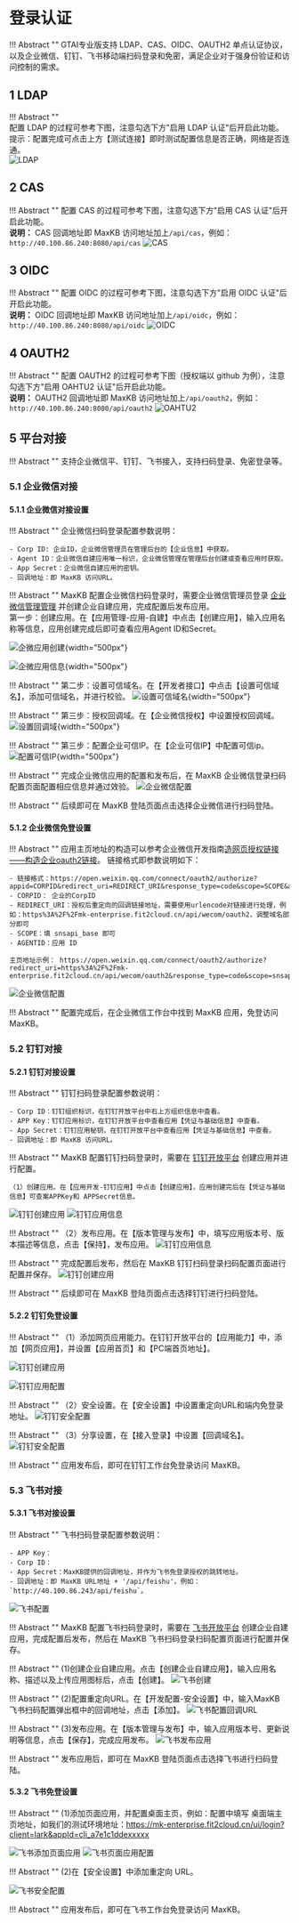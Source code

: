 # 登录认证
!!! Abstract "" 
    GTAI专业版支持 LDAP、CAS、OIDC、OAUTH2 单点认证协议，以及企业微信、钉钉、飞书移动端扫码登录和免密，满足企业对于强身份验证和访问控制的需求。

## 1 LDAP

!!! Abstract ""  
    配置 LDAP 的过程可参考下图，注意勾选下方"启用 LDAP 认证"后开启此功能。     
    提示：配置完成可点击上方【测试连接】即时测试配置信息是否正确，网络是否连通。      
![LDAP](../../img/system/LDAP.png)


## 2 CAS

!!! Abstract ""
    配置 CAS 的过程可参考下图，注意勾选下方"启用 CAS 认证"后开启此功能。    
    **说明：** CAS 回调地址即 MaxKB 访问地址加上`/api/cas`，例如：`http://40.100.86.240:8080/api/cas`
![CAS](../../img/system/CAS.png)


## 3 OIDC

!!! Abstract ""
    配置 OIDC 的过程可参考下图，注意勾选下方"启用 OIDC 认证"后开启此功能。   
    **说明：** OIDC 回调地址即 MaxKB 访问地址加上`/api/oidc`，例如：`http://40.100.86.240:8080/api/oidc`
![OIDC](../../img/system/OIDC.png)

## 4 OAUTH2

!!! Abstract ""
    配置 OAUTH2 的过程可参考下图（授权端以 github 为例），注意勾选下方"启用 OAHTU2 认证"后开启此功能。   
    **说明：** OAUTH2 回调地址即 MaxKB 访问地址加上`/api/oauth2`，例如：`http://40.100.86.240:8080/api/oauth2`
![OAHTU2](../../img/system/oauth2.png)

## 5 平台对接

!!! Abstract ""
    支持企业微信平、钉钉、飞书接入，支持扫码登录、免密登录等。

### 5.1 企业微信对接

#### 5.1.1 企业微信对接设置

!!! Abstract ""
    企业微信扫码登录配置参数说明：
    
    - Corp ID: 企业ID，企业微信管理员在管理后台的【企业信息】中获取。
    - Agent ID：企业微信自建应用唯一标识，企业微信管理在管理后台创建或查看应用时获取。
    - App Secret：企业微信自建应用的密钥。   
    - 回调地址：即 MaxKB 访问URL。

!!! Abstract ""
    MaxKB 配置企业微信扫码登录时，需要企业微信管理员登录 [企业微信管理管理](https://work.weixin.qq.com/wework_admin/frame) 并创建企业自建应用，完成配置后发布应用。    
    第一步：创建应用。在【应用管理-应用-自建】中点击【创建应用】，输入应用名称等信息，应用创建完成后即可查看应用Agent ID和Secret。

![企微应用创建](../../img/system/qiwei_create_app.png){width="500px"}

![企微应用信息](../../img/system/qiwei_appinfo.png){width="500px"}

!!! Abstract ""
    第二步：设置可信域名。在【开发者接口】中点击【设置可信域名】，添加可信域名，并进行校验。
![设置可信域名](../../img/system/qiwei_yuming.png){width="500px"}

!!! Abstract ""
    第三步：授权回调域。在【企业微信授权】中设置授权回调域。
![设置回调域](../../img/system/qiwei_callback.png){width="500px"}

!!! Abstract ""
    第三步：配置企业可信IP。在【企业可信IP】中配置可信ip。
![配置可信IP](../../img/system/qiwei_ip.png){width="500px"}

!!! Abstract ""
    完成企业微信应用的配置和发布后，在 MaxKB 企业微信登录扫码配置页面配置相应信息并通过效验。
![企业微信配置](../../img/system/qiwei_setting.png)

!!! Abstract ""
    后续即可在 MaxKB 登陆页面点击选择企业微信进行扫码登陆。

#### 5.1.2 企业微信免登设置

!!! Abstract ""
    应用主页地址的构造可以参考企业微信开发指南[造网页授权链接——构造企业oauth2链接](https://developer.work.weixin.qq.com/document/path/91120#%E6%9E%84%E9%80%A0%E4%BC%81%E4%B8%9Aoauth2%E9%93%BE%E6%8E%A5)。
    链接格式即参数说明如下：

    - 链接格式：https://open.weixin.qq.com/connect/oauth2/authorize?appid=CORPID&redirect_uri=REDIRECT_URI&response_type=code&scope=SCOPE&agentid=AGENTID&state=STATE#wechat_redirect
    - CORPID： 企业的CorpID
    - REDIRECT_URI：授权后重定向的回调链接地址，需要使用urlencode对链接进行处理，例如：https%3A%2F%2Fmk-enterprise.fit2cloud.cn/api/wecom/oauth2，调整域名部分即可
    - SCOPE：填 snsapi_base 即可
    - AGENTID：应用 ID

    主页地址示例： https://open.weixin.qq.com/connect/oauth2/authorize?redirect_uri=https%3A%2F%2Fmk-enterprise.fit2cloud.cn/api/wecom/oauth2&response_type=code&scope=snsapi_privateinfo&agentid=1000008&appid=ww5fad05adxxxx&state=maxkb#wechat_redirect

![企业微信配置](../../img/system/weichat_oauth2.png)

!!! Abstract ""
    配置完成后，在企业微信工作台中找到 MaxKB 应用，免登访问 MaxKB。

### 5.2 钉钉对接

#### 5.2.1 钉钉对接设置

!!! Abstract ""
    钉钉扫码登录配置参数说明：

    - Corp ID：钉钉组织标识，在钉钉开放平台中右上方组织信息中查看。
    - APP Key：钉钉应用标识，在钉钉开放平台中查看应用【凭证与基础信息】中查看。
    - App Secret：钉钉应用秘钥，在钉钉开放平台中查看应用【凭证与基础信息】中查看。
    - 回调地址：即 MaxKB 访问URL。

!!! Abstract ""
    MaxKB 配置钉钉扫码登录时，需要在 [钉钉开放平台](https://open-dev.dingtalk.com/) 创建应用并进行配置。

    （1）创建应用。在【应用开发-钉钉应用】中点击【创建应用】，应用创建完后在【凭证与基础信息】可查案APPKey和 APPSecret信息。
![钉钉创建应用](../../img/system/dingding_app_create.png)
![钉钉应用信息](../../img/system/dingding_app_info.png)

!!! Abstract ""
    （2）发布应用。在【版本管理与发布】中，填写应用版本号、版本描述等信息，点击【保持】，发布应用。
![钉钉应用信息](../../img/system/dingding_app_release.png)

!!! Abstract ""
    完成配置后发布，然后在 MaxKB 钉钉扫码登录扫码配置页面进行配置并保存。
![钉钉创建应用](../../img/system/dingding_setting.png)

!!! Abstract ""
    后续即可在 MaxKB 登陆页面点击选择钉钉进行扫码登陆。

#### 5.2.2 钉钉免登设置

!!! Abstract ""
    （1）添加网页应用能力。在钉钉开放平台的【应用能力】中，添加【网页应用】，并设置【应用首页】和【PC端首页地址】。

![钉钉创建应用](../../img/system/dingding_add_webapp.png)

![钉钉应用配置](../../img/system/dingding_webapp_config.png)

!!! Abstract ""
    （2）安全设置。在【安全设置】中设置重定向URL和端内免登录地址。
![钉钉安全配置](../../img/system/dingding_security_config.png)

!!! Abstract ""
    （3）分享设置，在【接入登录】中设置【回调域名】。
![钉钉安全配置](../../img/system/dingding_share_config.png)

!!! Abstract ""
    应用发布后，即可在钉钉工作台免登录访问 MaxKB。    

### 5.3 飞书对接

#### 5.3.1 飞书对接设置

!!! Abstract ""
    飞书扫码登录配置参数说明：

    - APP Key：
    - Corp ID：
    - App Secret：MaxKB提供的回调地址，并作为飞书免登录授权的跳转地址。
    - 回调地址：即 MaxKB URL地址 + '/api/feishu'，例如：`http://40.100.86.243/api/feishu`。

![飞书配置](../../img/system/feishu_setting.png)

!!! Abstract ""
    MaxKB 配置飞书扫码登录时，需要在 [飞书开放平台](https://open.feishu.cn/) 创建企业自建应用，完成配置后发布，然后在 MaxKB 飞书扫码登录扫码配置页面进行配置并保存。

!!! Abstract ""
    (1)创建企业自建应用。点击【创建企业自建应用】，输入应用名称、描述以及上传应用图标后，点击【创建】。
![飞书创建](../../img/system/feishu_create_app.png)

!!! Abstract ""
    (2)配置重定向URL。在【开发配置-安全设置】中，输入MaxKB 飞书扫码配置弹出框中的回调地址，点击【添加】。
![飞书配置回调URL](../../img/system/feishu_url.png)

!!! Abstract ""
    (3)发布应用。在【版本管理与发布】中，输入应用版本号、更新说明等信息，点击【保存】，完成应用发布。
![飞书发布应用](../../img/system/feishu_app_release.png)

!!! Abstract ""
    发布应用后，即可在 MaxKB 登陆页面点击选择飞书进行扫码登陆。     

#### 5.3.2 飞书免登设置

!!! Abstract ""
    (1)添加页面应用，并配置桌面主页，例如：配置中填写 桌面端主页地址，如我们的测试环境地址：https://mk-enterprise.fit2cloud.cn/ui/login?client=lark&appId=cli_a7e1c1ddexxxxx

![飞书添加页面应用](../../img/system/feishu_add_webapp.png)
![飞书页面应用配置](../../img/system/feishu_webapp_config.png)

!!! Abstract ""
    (2)在【安全设置】中添加重定向 URL。

![飞书安全配置](../../img/system/feishu_security_config.png)

!!! Abstract ""
    应用发布后，即可在飞书工作台免登录访问 MaxKB。
